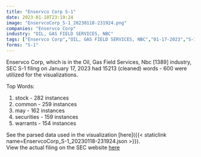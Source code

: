 ```yaml
---
title: "Enservco Corp S-1"
date: 2023-01-18T23:19:24
image: "EnservcoCorp_S-1_20230118-231924.png"
companies: "Enservco Corp"
industry: "OIL, GAS FIELD SERVICES, NBC"
tags: ["Enservco Corp","OIL, GAS FIELD SERVICES, NBC","01-17-2023","S-1"]
forms: "S-1"
---
```

Enservco Corp, which is in the Oil, Gas Field Services, Nbc [1389] industry, SEC S-1 filing on January 17, 2023 had 15213 (cleaned) words - 600 were utilized for the visualizations.

Top Words:
1. stock - 282 instances
2. common - 259 instances
3. may - 162 instances
4. securities - 159 instances
5. warrants - 154 instances


See the parsed data used in the visualization [here]({{< staticlink name=EnservcoCorp_S-1_20230118-231924.json >}}).  
View the actual filing on the SEC website [here](https://www.sec.gov/Archives/edgar/data/319458/0001437749-23-001154.txt)
